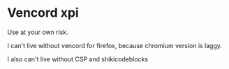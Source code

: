 # Vencord xpi

Use at your own risk.


I can't live without vencord for firefox, because chromium version is laggy.

I also can't live without CSP and shikicodeblocks
